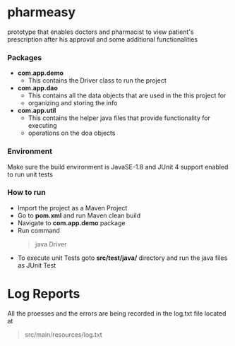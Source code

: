 # pharmeasy

prototype that enables doctors and pharmacist to view patient's prescription after his approval and some additional functionalities

### Packages

-  **com.app.demo**
   * This contains the Driver class to run the project
-  **com.app.dao**
   * This contains all the data objects that are used in the this project for
   * organizing and storing the info
-  **com.app.util**
   * This contains the helper java files that provide functionality for executing
   * operations on the doa objects
   
### Environment

Make sure the build environment is JavaSE-1.8 and JUnit 4 support enabled to run unit tests

### How to run

-  Import the project as a Maven Project
-  Go to **pom.xml** and run Maven clean build
-  Navigate to **com.app.demo** package
-  Run command
   > java Driver
-  To execute unit Tests goto **src/test/java/** directory and run the java files as JUnit Test
   
# Log Reports
 
  All the proesses and the errors are being recorded in the log.txt file located at 
  > src/main/resources/log.txt
  

  